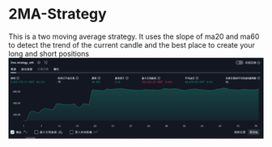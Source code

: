 # 2MA-Strategy
This is a two moving average strategy. It uses the slope of ma20 and ma60 to detect the trend of the current candle and the best place to create your long and short positions
![image](https://github.com/Jim-Hong-yzu/2MA-Strategy/blob/main/ma_example.png)
